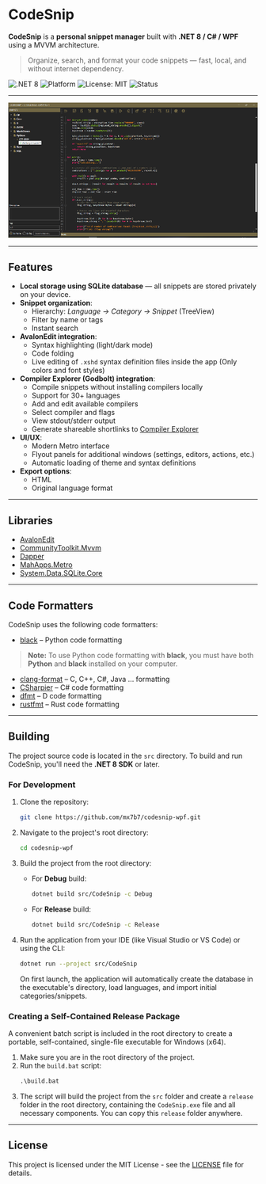 ﻿# CodeSnip

**CodeSnip** is a **personal snippet manager** built with **.NET 8 / C# / WPF** using a MVVM architecture.  
> Organize, search, and format your code snippets — fast, local, and without internet dependency.

![.NET 8](https://img.shields.io/badge/.NET-8.0-blue)
![Platform](https://img.shields.io/badge/Platform-Windows-lightgrey)
![License: MIT](https://img.shields.io/badge/License-MIT-green)
![Status](https://img.shields.io/badge/Status-Active-success)

---
![Main window](images/main_window_900x487.png)

---

## Features

- **Local storage using SQLite database** — all snippets are stored privately on your device.
- **Snippet organization**:
  - Hierarchy: *Language → Category → Snippet* (TreeView)
  - Filter by name or tags
  - Instant search
- **AvalonEdit integration**:
  - Syntax highlighting (light/dark mode)
  - Code folding
  - Live editing of `.xshd` syntax definition files inside the app (Only colors and font styles)
- **Compiler Explorer (Godbolt) integration**:
  - Compile snippets without installing compilers locally
  - Support for 30+ languages
  - Add and edit available compilers
  - Select compiler and flags
  - View stdout/stderr output
  - Generate shareable shortlinks to [Compiler Explorer](https://godbolt.org/)
- **UI/UX**:
  - Modern Metro interface
  - Flyout panels for additional windows (settings, editors, actions, etc.)
  - Automatic loading of theme and syntax definitions
- **Export options**:
  - HTML
  - Original language format

---

## Libraries

- [AvalonEdit](https://github.com/icsharpcode/AvalonEdit)
- [CommunityToolkit.Mvvm](https://github.com/CommunityToolkit/dotnet)
- [Dapper](https://github.com/DapperLib/Dapper)
- [MahApps.Metro](https://github.com/MahApps/MahApps.Metro)
- [System.Data.SQLite.Core](https://system.data.sqlite.org/)

---

## Code Formatters

CodeSnip uses the following code formatters:

- [black](https://black.readthedocs.io/en/stable/) – Python code formatting
> **Note:** To use Python code formatting with **black**, you must have both **Python** and **black** installed on your computer.
- [clang-format](https://clang.llvm.org/docs/ClangFormat.html) – C, C++, C#, Java ... formatting
- [CSharpier](https://csharpier.com/) – C# code formatting
- [dfmt](https://github.com/dlang-community/dfmt) – D code formatting
- [rustfmt](https://github.com/rust-lang/rustfmt) – Rust code formatting

---

## Building

The project source code is located in the `src` directory. To build and run CodeSnip, you'll need the **.NET 8 SDK** or later.

### For Development

1.  Clone the repository:
    ```bash
    git clone https://github.com/mx7b7/codesnip-wpf.git
    ```
2.  Navigate to the project's root directory:
    ```bash
    cd codesnip-wpf
    ```
3.  Build the project from the root directory:

    - For **Debug** build:
      ```bash
      dotnet build src/CodeSnip -c Debug
      ```

    - For **Release** build:
      ```bash
      dotnet build src/CodeSnip -c Release
      ```
4.  Run the application from your IDE (like Visual Studio or VS Code) or using the CLI:
    ```bash
    dotnet run --project src/CodeSnip
    ```
    On first launch, the application will automatically create the database in the executable's directory, load languages, and import initial categories/snippets.

### Creating a Self-Contained Release Package

A convenient batch script is included in the root directory to create a portable, self-contained, single-file executable for Windows (x64).

1.  Make sure you are in the root directory of the project.
2.  Run the `build.bat` script:
    ```cmd
    .\build.bat
    ```
3.  The script will build the project from the `src` folder and create a `release` folder in the root directory, containing the `CodeSnip.exe` file and all necessary components. You can copy this `release` folder anywhere.

---


## License

This project is licensed under the MIT License - see the [LICENSE](LICENSE) file for details.

